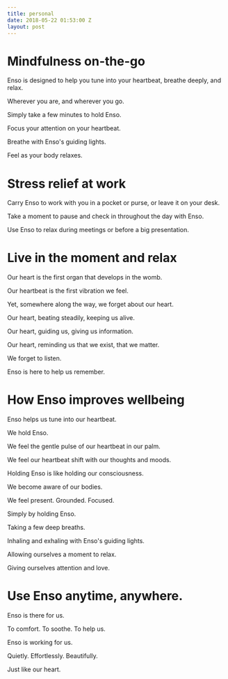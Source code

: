 ```yaml
---
title: personal
date: 2018-05-22 01:53:00 Z
layout: post
---
```


# Mindfulness on-the-go 

Enso is designed to help you tune into your heartbeat, breathe deeply, and relax. 

Wherever you are, and wherever you go.

Simply take a few minutes to hold Enso. 

Focus your attention on your heartbeat. 

Breathe with Enso's guiding lights. 

Feel as your body relaxes. 

# Stress relief at work 

Carry Enso to work with you in a pocket or purse, or leave it on your desk. 

Take a moment to pause and check in throughout the day with Enso.

Use Enso to relax during meetings or before a big presentation. 

# Live in the moment and relax 

Our heart is the first organ that develops in the womb.

Our heartbeat is the first vibration we feel.

Yet, somewhere along the way, we forget about our heart. 

Our heart, beating steadily, keeping us alive. 

Our heart, guiding us, giving us information.

Our heart, reminding us that we exist, that we matter.

We forget to listen.

Enso is here to help us remember. 

# How Enso improves wellbeing 

Enso helps us tune into our heartbeat. 

We hold Enso.

We feel the gentle pulse of our heartbeat in our palm.

We feel our heartbeat shift with our thoughts and moods.

Holding Enso is like holding our consciousness.

We become aware of our bodies. 

We feel present. Grounded. Focused. 

Simply by holding Enso. 

Taking a few deep breaths. 

Inhaling and exhaling with Enso's guiding lights.

Allowing ourselves a moment to relax. 

Giving ourselves attention and love. 

# Use Enso anytime, anywhere.

Enso is there for us. 

To comfort. To soothe. To help us.

Enso is working for us. 

Quietly. Effortlessly. Beautifully. 

Just like our heart.
